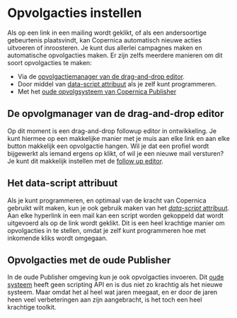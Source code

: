 # Opvolgacties instellen

Als op een link in een mailing wordt geklikt, of als een andersoortige 
gebeurtenis plaatsvindt, kan Copernica automatisch nieuwe acties uitvoeren 
of inroosteren. Je kunt dus allerlei campagnes maken en automatische 
opvolgacties maken. Er zijn zelfs meerdere manieren om dit soort opvolgacties
te maken:

* Via de [opvolgactiemanager van de drag-and-drop editor](./followups-editor.md).
* Door middel van [data-script attribuut](./followups-scripting.md) als je zelf kunt programmeren.
* Met het [oude opvolgsysteem van Copernica Publisher](./followups-publisher.md)


## De opvolgmanager van de drag-and-drop editor

Op dit moment is een drag-and-drop followup editor in ontwikkeling. Je kunt 
hiermee op een makkelijke manier met je muis aan elke link en aan elke button
makkelijk een opvolgactie hangen. Wil je dat een profiel wordt bijgewerkt als
iemand ergens op klikt, of wil je een nieuwe mail versturen? Je kunt dit 
makkelijk instellen met de [follow up editor](./followups-editor.md).


## Het data-script attribuut

Als je kunt programmeren, en optimaal van de kracht van Copernica gebruikt wilt
maken, kun je ook gebruik maken van het [*data-script* attribuut](./followups-scripting.md). 
Aan elke hyperlink in een mail kan een script worden gekoppeld 
dat wordt uitgevoerd als op de link wordt geklikt. Dit is een heel krachtige manier
om opvolgacties in te stellen, omdat je zelf kunt programmeren hoe met inkomende
kliks wordt omgegaan.


## Opvolgacties met de oude Publisher

In de oude Publisher omgeving kun je ook opvolgacties invoeren. Dit 
[oude systeem](./followups-publisher.md) heeft geen scripting API en is dus niet 
zo krachtig als het nieuwe systeem. Maar omdat het al heel wat jaren meegaat, en 
er door de jaren heen veel verbeteringen aan zijn aangebracht, is het toch een 
heel krachtige toolkit.

